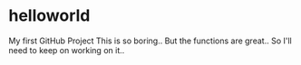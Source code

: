 # helloworld
My first GitHub Project
This is so boring.. But the functions are great.. So I'll need to keep on working on it..
